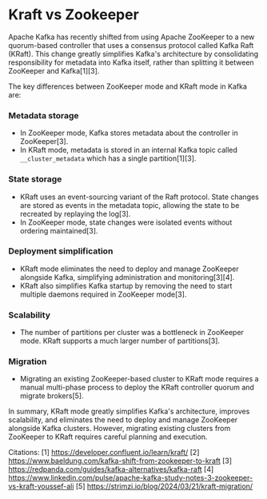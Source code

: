 # Kraft vs Zookeeper

Apache Kafka has recently shifted from using Apache ZooKeeper to a new quorum-based controller that uses a consensus protocol called Kafka Raft (KRaft). This change greatly simplifies Kafka's architecture by consolidating responsibility for metadata into Kafka itself, rather than splitting it between ZooKeeper and Kafka\[1]\[3].

The key differences between ZooKeeper mode and KRaft mode in Kafka are:

### Metadata storage

* In ZooKeeper mode, Kafka stores metadata about the controller in ZooKeeper\[3].
* In KRaft mode, metadata is stored in an internal Kafka topic called `__cluster_metadata` which has a single partition\[1]\[3].

### State storage

* KRaft uses an event-sourcing variant of the Raft protocol. State changes are stored as events in the metadata topic, allowing the state to be recreated by replaying the log\[3].
* In ZooKeeper mode, state changes were isolated events without ordering maintained\[3].

### Deployment simplification

* KRaft mode eliminates the need to deploy and manage ZooKeeper alongside Kafka, simplifying administration and monitoring\[3]\[4].
* KRaft also simplifies Kafka startup by removing the need to start multiple daemons required in ZooKeeper mode\[3].

### Scalability

* The number of partitions per cluster was a bottleneck in ZooKeeper mode. KRaft supports a much larger number of partitions\[3].

### Migration

* Migrating an existing ZooKeeper-based cluster to KRaft mode requires a manual multi-phase process to deploy the KRaft controller quorum and migrate brokers\[5].

In summary, KRaft mode greatly simplifies Kafka's architecture, improves scalability, and eliminates the need to deploy and manage ZooKeeper alongside Kafka clusters. However, migrating existing clusters from ZooKeeper to KRaft requires careful planning and execution.

Citations: \[1] https://developer.confluent.io/learn/kraft/ \[2] https://www.baeldung.com/kafka-shift-from-zookeeper-to-kraft \[3] https://redpanda.com/guides/kafka-alternatives/kafka-raft \[4] https://www.linkedin.com/pulse/apache-kafka-study-notes-3-zookeeper-vs-kraft-youssef-ali \[5] https://strimzi.io/blog/2024/03/21/kraft-migration/
